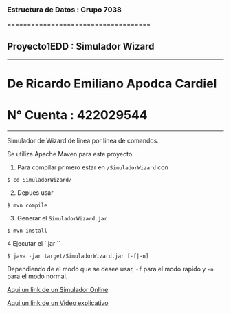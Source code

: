 ### Estructura de Datos : Grupo 7038
====================================
## Proyecto1EDD : Simulador Wizard
------------------------------------
# De Ricardo Emiliano Apodca Cardiel 
# N° Cuenta : 422029544
------------------------------------

Simulador de Wizard de linea por linea de comandos.

Se utiliza Apache Maven para este proyecto.

1. Para compilar primero estar en `/SimuladorWizard` con 
```shell
$ cd SimuladorWizard/
```

2. Depues usar 
```shell
$ mvn compile
````

3. Generar el ` SimuladorWizard.jar `
```shell
$ mvn install
```

4 Ejecutar el `.jar ``
```shell
$ java -jar target/SimuladorWizard.jar [-f|-n]
```
Dependiendo de el modo que se desee usar, `-f` para el modo rapido y `-n` para el modo normal.

[Aqui un link de un Simulador Online](https://es.boardgamearena.com/gamepanel?game=wizard)

[Aqui un link de un Video explicativo](https://www.youtube.com/watch?v=mYO4lealSes)




